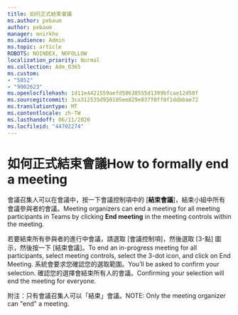 ```yaml
---
title: 如何正式結束會議
ms.author: pebaum
author: pebaum
manager: mnirkhe
ms.audience: Admin
ms.topic: article
ROBOTS: NOINDEX, NOFOLLOW
localization_priority: Normal
ms.collection: Adm_O365
ms.custom:
- "5852"
- "9002623"
ms.openlocfilehash: 1d11e4421559aefd50638555d1309bfcae12d50f
ms.sourcegitcommit: 3ca312535d950105ee829e037f0ff8f1ddbbae72
ms.translationtype: MT
ms.contentlocale: zh-TW
ms.lasthandoff: 06/11/2020
ms.locfileid: "44702274"
---
```

# <a name="how-to-formally-end-a-meeting"></a><span data-ttu-id="c4d0e-102">如何正式結束會議</span><span class="sxs-lookup"><span data-stu-id="c4d0e-102">How to formally end a meeting</span></span>

<span data-ttu-id="c4d0e-103">會議召集人可以在會議中，按一下會議控制項中的 [**結束會議**]，結束小組中所有會議參與者的會議。</span><span class="sxs-lookup"><span data-stu-id="c4d0e-103">Meeting organizers can end a meeting for all meeting participants in Teams by clicking **End meeting** in the meeting controls within the meeting.</span></span>  

<span data-ttu-id="c4d0e-104">若要結束所有參與者的進行中會議，請選取 [會議控制項]，然後選取 [3-點] 圖示，然後按一下 [結束會議]。</span><span class="sxs-lookup"><span data-stu-id="c4d0e-104">To end an in-progress meeting for all participants, select meeting controls, select the 3-dot icon, and click on End Meeting.</span></span> <span data-ttu-id="c4d0e-105">系統會要求您確認您的選取範圍。</span><span class="sxs-lookup"><span data-stu-id="c4d0e-105">You’ll be asked to confirm your selection.</span></span> <span data-ttu-id="c4d0e-106">確認您的選擇會結束所有人的會議。</span><span class="sxs-lookup"><span data-stu-id="c4d0e-106">Confirming your selection will end the meeting for everyone.</span></span>

<span data-ttu-id="c4d0e-107">附注：只有會議召集人可以「結束」會議。</span><span class="sxs-lookup"><span data-stu-id="c4d0e-107">NOTE: Only the meeting organizer can "end" a meeting.</span></span>